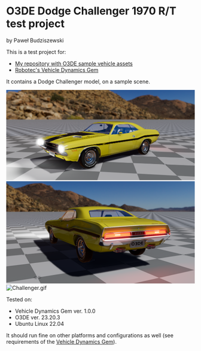 # O3DE Dodge Challenger 1970 R/T test project

by Paweł Budziszewski

This is a test project for:
- [My repository with O3DE sample vehicle assets](https://github.com/pawelbudziszewski/o3de-sample-vehicle-assets)
- [Robotec's Vehicle Dynamics Gem](https://github.com/RobotecAI/o3de-vehicle-dynamics-gem)

It contains a Dodge Challenger model, on a sample scene.

![Challenger_overview_1.png](Docs/Images/Challenger_overview_1.png)
![Challenger_overview_2.png](Docs/Images/Challenger_overview_2.png)
![Challenger.gif](Docs/Images/Challenger.gif)

Tested on:
- Vehicle Dynamics Gem ver. 1.0.0
- O3DE ver. 23.20.3
- Ubuntu Linux 22.04

It should run fine on other platforms and configurations as well (see requirements of the [Vehicle Dynamics Gem](https://github.com/RobotecAI/o3de-vehicle-dynamics-gem)). 